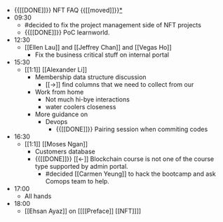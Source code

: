 - {{[[DONE]]}} NFT FAQ {{[[moved]]}}[*](((SuHoBqpLV)))
- 09:30
    - #decided to fix the project management side of NFT projects
    - {{[[DONE]]}} PoC learnworld. 
- 12:30
    - [[Ellen Lau]] and [[Jeffrey Chan]] and [[Vegas Ho]]
        - Fix the business critical stuff on internal portal
- 15:30
    - [[1:1]] [[Alexander Li]]
        - Membership data structure discussion
            - [[->]] find columns that we need to collect from our 
        - Work from home
            - Not much hi-bye interactions
            - water coolers closeness
        - More guidance on
            - Devops
                - {{[[DONE]]}}  Pairing session when commiting codes
- 16:30
    - [[1:1]] [[Moses Ngan]]
        - Customers database
        - {{[[DONE]]}} [[<-]] Blockchain course is not one of the course type supported by admin portal.
            - #decided [[Carmen Yeung]] to hack the bootcamp and ask Comops team to help.
- 17:00
    - All hands
- 18:00
    - [[Ehsan Ayaz]] on [[[[Preface]] [[NFT]]]]
